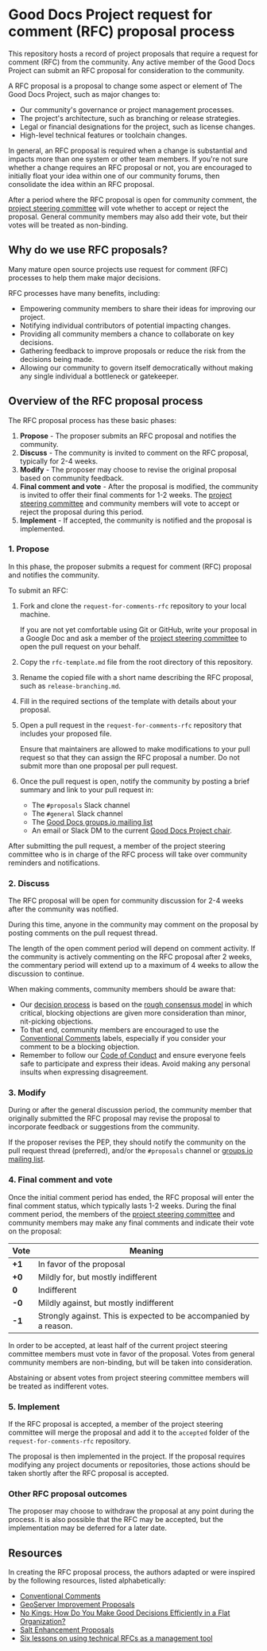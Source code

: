 # Good Docs Project request for comment (RFC) proposal process

This repository hosts a record of project proposals that require a request for comment (RFC) from the community.
Any active member of the Good Docs Project can submit an RFC proposal for consideration to the community.

A RFC proposal is a proposal to change some aspect or element of The Good Docs Project, such as major changes to:

- Our community's governance or project management processes.
- The project's architecture, such as branching or release strategies.
- Legal or financial designations for the project, such as license changes.
- High-level technical features or toolchain changes.

In general, an RFC proposal is required when a change is substantial and impacts more than one system or other team members.
If you're not sure whether a change requires an RFC proposal or not, you are encouraged to initially float your idea within one of our community forums, then consolidate the idea within an RFC proposal.

After a period where the RFC proposal is open for community comment, the [project steering committee](https://thegooddocsproject.dev/who-we-are/) will vote whether to accept or reject the proposal.
General community members may also add their vote, but their votes will be treated as non-binding.


## Why do we use RFC proposals?

Many mature open source projects use request for comment (RFC) processes to help them make major decisions.

RFC processes have many benefits, including:

- Empowering community members to share their ideas for improving our project.
- Notifying individual contributors of potential impacting changes.
- Providing all community members a chance to collaborate on key decisions.
- Gathering feedback to improve proposals or reduce the risk from the decisions being made.
- Allowing our community to govern itself democratically without making any single individual a bottleneck or gatekeeper.


## Overview of the RFC proposal process

The RFC proposal process has these basic phases:

1. **Propose** - The proposer submits an RFC proposal and notifies the community.
2. **Discuss** - The community is invited to comment on the RFC proposal, typically for 2-4 weeks.
3. **Modify** - The proposer may choose to revise the original proposal based on community feedback.
4. **Final comment and vote** - After the proposal is modified, the community is invited to offer their final comments for 1-2 weeks. The [project steering committee](https://thegooddocsproject.dev/who-we-are/) and community members will vote to accept or reject the proposal during this period.
5. **Implement** - If accepted, the community is notified and the proposal is implemented.


### 1. Propose

In this phase, the proposer submits a request for comment (RFC) proposal and notifies the community.

To submit an RFC:

1. Fork and clone the `request-for-comments-rfc` repository to your local machine.

   If you are not yet comfortable using Git or GitHub, write your proposal in a Google Doc and ask a member of the [project steering committee](https://thegooddocsproject.dev/who-we-are/) to open the pull request on your behalf.

2. Copy the `rfc-template.md` file from the root directory of this repository.

3. Rename the copied file with a short name describing the RFC proposal, such as `release-branching.md`.

4. Fill in the required sections of the template with details about your proposal.

5. Open a pull request in the `request-for-comments-rfc` repository that includes your proposed file.

   Ensure that maintainers are allowed to make modifications to your pull request so that they can assign the RFC proposal a number. Do not submit more than one proposal per pull request.

6. Once the pull request is open, notify the community by posting a brief summary and link to your pull request in:

   - The `#proposals` Slack channel
   - The `#general` Slack channel
   - The [Good Docs groups.io mailing list](https://thegooddocsproject.groups.io/g/main/topics)
   - An email or Slack DM to the current [Good Docs Project chair](https://thegooddocsproject.dev/who-we-are/).

After submitting the pull request, a member of the project steering committee who is in charge of the RFC process will take over community reminders and notifications.


### 2. Discuss

The RFC proposal will be open for community discussion for 2-4 weeks after the community was notified.

During this time, anyone in the community may comment on the proposal by posting comments on the pull request thread.

The length of the open comment period will depend on comment activity.
If the community is actively commenting on the RFC proposal after 2 weeks, the commentary period will extend up to a maximum of 4 weeks to allow the discussion to continue.

When making comments, community members should be aware that:

- Our [decision process](https://thegooddocsproject.dev/decisions/) is based on the [rough consensus model](https://blog.doist.com/decision-making-flat-organization/) in which critical, blocking objections are given more consideration than minor, nit-picking objections.
- To that end, community members are encouraged to use the [Conventional Comments](https://conventionalcomments.org/) labels, especially if you consider your comment to be a blocking objection.
- Remember to follow our [Code of Conduct](https://thegooddocsproject.dev/code-of-conduct/) and ensure everyone feels safe to participate and express their ideas. Avoid making any personal insults when expressing disagreement.


### 3. Modify

During or after the general discussion period, the community member that originally submitted the RFC proposal may revise the proposal to incorporate feedback or suggestions from the community.

If the proposer revises the PEP, they should notify the community on the pull request thread (preferred), and/or the `#proposals` channel or [groups.io mailing list](https://thegooddocsproject.groups.io/g/main).


### 4. Final comment and vote

Once the initial comment period has ended, the RFC proposal will enter the final comment status, which typically lasts 1-2 weeks.
During the final comment period, the members of the [project steering committee](https://thegooddocsproject.dev/who-we-are/) and community members may make any final comments and indicate their vote on the proposal:

| Vote   | Meaning                                                           |
| ------ | ----------------------------------------------------------------- |
| **+1** | In favor of the proposal                                          |
| **+0** | Mildly for, but mostly indifferent                                |
| **0**  | Indifferent                                                       |
| **-0** | Mildly against, but mostly indifferent                            |
| **-1** | Strongly against. This is expected to be accompanied by a reason. |

In order to be accepted, at least half of the current project steering committee members must vote in favor of the proposal.
Votes from general community members are non-binding, but will be taken into consideration.

Abstaining or absent votes from project steering committee members will be treated as indifferent votes.


### 5. Implement

If the RFC proposal is accepted, a member of the project steering committee will merge the proposal and add it to the `accepted` folder of the `request-for-comments-rfc` repository.

The proposal is then implemented in the project. If the proposal requires modifying any project documents or repositories, those actions should be taken shortly after the RFC proposal is accepted.


### Other RFC proposal outcomes

The proposer may choose to withdraw the proposal at any point during the process.
It is also possible that the RFC may be accepted, but the implementation may be deferred for a later date.


## Resources

In creating the RFC proposal process, the authors adapted or were inspired by the following resources, listed alphabetically:

- [Conventional Comments](https://conventionalcomments.org/)
- [GeoServer Improvement Proposals](https://docs.geoserver.org/latest/en/developer/policies/gsip.html)
- [No Kings: How Do You Make Good Decisions Efficiently in a Flat Organization?](https://blog.doist.com/decision-making-flat-organization/)
- [Salt Enhancement Proposals](https://github.com/saltstack/salt-enhancement-proposals)
- [Six lessons on using technical RFCs as a management tool](https://opensource.com/article/17/9/6-lessons-rfcs)
